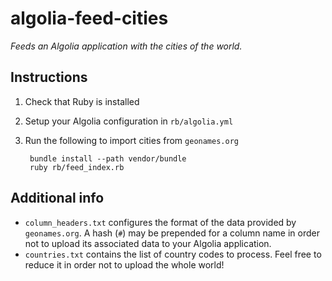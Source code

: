 # algolia-feed-cities

*Feeds an Algolia application with the cities of the world.*


## Instructions

1. Check that Ruby is installed
2. Setup your Algolia configuration in `rb/algolia.yml`
3. Run the following to import cities from `geonames.org`

        bundle install --path vendor/bundle
        ruby rb/feed_index.rb


## Additional info

* `column_headers.txt` configures the format of the data provided by `geonames.org`. A hash (`#`) may be prepended for a column name in order not to upload its associated data to your Algolia application.
* `countries.txt` contains the list of country codes to process. Feel free to reduce it in order not to upload the whole world!
